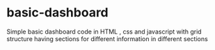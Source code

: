 # basic-dashboard
Simple basic dashboard code in HTML , css and javascript with grid structure having sections for different information in different sections


